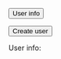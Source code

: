 <style> @import url('https://fonts.googleapis.com/css2?family=Oswald:wght@700&family=Source+Sans+Pro:wght@200;700&display=swap'); </style>
<button onclick="getUserInfo()">User info</button>

<button onclick="createUser()">Create user</button>

<p>User info:</p>
<p id="userInfoName"></p>
<p id="userInfoEmail"></p>

<p id="userInfoPassword"></p>
<p id="userInfoDob"></p>
<p id="userInfoHeight"></p>
<p id="userInfoWeight"></p>
<p id="userInfoIncome"></p>
<p id="userInfoStats"></p>




<script>
  
  function getUserInfo() {
    let idInput = prompt("ID?");

    const urlStart = "https://crimebusterstest.tk/api/person/";
    const url = urlStart + idInput;

    console.log(url); 

    fetch(url)
      .then(res => res.json())
      .then(data => {
        console.log(data);
        
        document.getElementById("userInfoName").innerHTML = 
        "name: " + data.name;

        document.getElementById("userInfoEmail").innerHTML = 
        "email: " + data.email;

        document.getElementById("userInfoPassword").innerHTML = 
        "password: " + data.password;

        document.getElementById("userInfoDob").innerHTML = 
        "dob: " + data.dob;      
          
        document.getElementById("userInfoHeight").innerHTML = 
        "height: " + data.height;
  
         document.getElementById("userInfoWeight").innerHTML = 
        "weight: " + data.weight;
  
          document.getElementById("userInfoIncome").innerHTML = 
        "income: " + data.income;
      
      })
  }


  function createUser() {
    let createUserInput = prompt("Create user info?");

    const urlStart = "https://crimebusterstest.tk/api/person/post";
    const url = urlStart;

    console.log(url); 

    fetch(url, {
        method: 'POST',
        headers: {
            'Content-Type': 'application/json'
        },
        body: JSON.stringify ({
            email: 'test@gmail.com'
        })
    })
      .then(res => {
        return res.json()
    })
      .then(data => {
        console.log(data);
      
      })
  }
  
</script>

